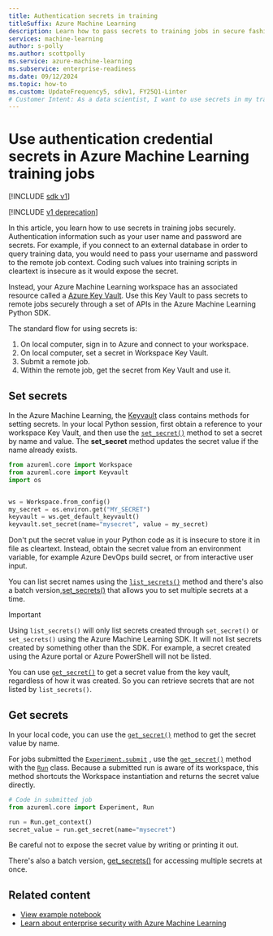 ```yaml
---
title: Authentication secrets in training
titleSuffix: Azure Machine Learning
description: Learn how to pass secrets to training jobs in secure fashion using the Azure Key Vault for your workspace.
services: machine-learning
author: s-polly
ms.author: scottpolly
ms.service: azure-machine-learning
ms.subservice: enterprise-readiness
ms.date: 09/12/2024
ms.topic: how-to
ms.custom: UpdateFrequency5, sdkv1, FY25Q1-Linter
# Customer Intent: As a data scientist, I want to use secrets in my training jobs so that I can securely pass authentication information to my training scripts.
---
```


# Use authentication credential secrets in Azure Machine Learning training jobs

[!INCLUDE [sdk v1](../includes/machine-learning-sdk-v1.md)]

[!INCLUDE [v1 deprecation](../includes/sdk-v1-deprecation.md)]

In this article, you learn how to use secrets in training jobs securely. Authentication information such as your user name and password are secrets. For example, if you connect to an external database in order to query training data, you would need to pass your username and password to the remote job context. Coding such values into training scripts in cleartext is insecure as it would expose the secret. 

Instead, your Azure Machine Learning workspace has an associated resource called a [Azure Key Vault](/azure/key-vault/general/overview). Use this Key Vault to pass secrets to remote jobs securely through a set of APIs in the Azure Machine Learning Python SDK.

The standard flow for using secrets is:
 1. On local computer, sign in to Azure and connect to your workspace.
 2. On local computer, set a secret in Workspace Key Vault.
 3. Submit a remote job.
 4. Within the remote job, get the secret from Key Vault and use it.

## Set secrets

In the Azure Machine Learning, the [Keyvault](/python/api/azureml-core/azureml.core.keyvault.keyvault) class contains methods for setting secrets. In your local Python session, first obtain a reference to your workspace Key Vault, and then use the [`set_secret()`](/python/api/azureml-core/azureml.core.keyvault.keyvault#set-secret-name--value-) method to set a secret by name and value. The __set_secret__ method updates the secret value if the name already exists.

```python
from azureml.core import Workspace
from azureml.core import Keyvault
import os


ws = Workspace.from_config()
my_secret = os.environ.get("MY_SECRET")
keyvault = ws.get_default_keyvault()
keyvault.set_secret(name="mysecret", value = my_secret)
```

Don't put the secret value in your Python code as it is insecure to store it in file as cleartext. Instead, obtain the secret value from an environment variable, for example Azure DevOps build secret, or from interactive user input.

You can list secret names using the [`list_secrets()`](/python/api/azureml-core/azureml.core.keyvault.keyvault#list-secrets--) method and there's also a batch version,[set_secrets()](/python/api/azureml-core/azureml.core.keyvault.keyvault#set-secrets-secrets-batch-) that allows you to set multiple secrets at a time.

> [!IMPORTANT]
> Using `list_secrets()` will only list secrets created through `set_secret()` or `set_secrets()` using the Azure Machine Learning SDK. It will not list secrets created by something other than the SDK. For example, a secret created using the Azure portal or Azure PowerShell will not be listed.
> 
> You can use [`get_secret()`](#get-secrets) to get a secret value from the key vault, regardless of how it was created. So you can retrieve secrets that are not listed by `list_secrets()`.

## Get secrets

In your local code, you can use the [`get_secret()`](/python/api/azureml-core/azureml.core.keyvault.keyvault#get-secret-name-) method to get the secret value by name.

For jobs submitted the [`Experiment.submit`](/python/api/azureml-core/azureml.core.experiment.experiment#submit-config--tags-none----kwargs-)  , use the [`get_secret()`](/python/api/azureml-core/azureml.core.run.run#get-secret-name-) method with the [`Run`](/python/api/azureml-core/azureml.core.run%28class%29) class. Because a submitted run is aware of its workspace, this method shortcuts the Workspace instantiation and returns the secret value directly.

```python
# Code in submitted job
from azureml.core import Experiment, Run

run = Run.get_context()
secret_value = run.get_secret(name="mysecret")
```

Be careful not to expose the secret value by writing or printing it out.

There's also a batch version, [get_secrets()](/python/api/azureml-core/azureml.core.run.run#get-secrets-secrets-) for accessing multiple secrets at once.

## Related content

 * [View example notebook](https://github.com/Azure/MachineLearningNotebooks/blob/master/how-to-use-azureml/manage-azureml-service/authentication-in-azureml/authentication-in-azureml.ipynb)
 * [Learn about enterprise security with Azure Machine Learning](../concept-enterprise-security.md)
